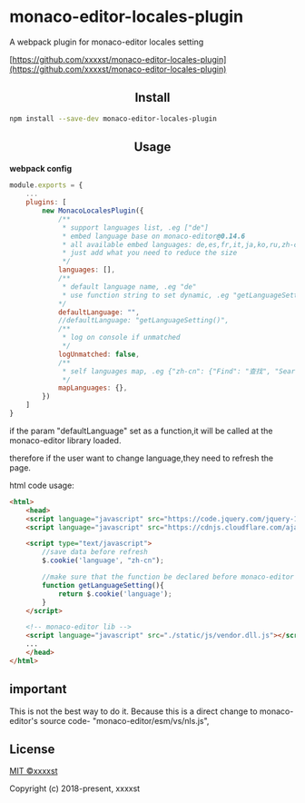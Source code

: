 # monaco-editor-locales-plugin
A webpack plugin for monaco-editor locales setting

[https://github.com/xxxxst/monaco-editor-locales-plugin](https://github.com/xxxxst/monaco-editor-locales-plugin)

<h2 align="center">Install</h2>

```bash
npm install --save-dev monaco-editor-locales-plugin
```

<h2 align="center">Usage</h2>

**webpack config**
```js
module.exports = {
    ...
    plugins: [
        new MonacoLocalesPlugin({
            /**
             * support languages list, .eg ["de"]
             * embed language base on monaco-editor@0.14.6
             * all available embed languages: de,es,fr,it,ja,ko,ru,zh-cn,zh-tw
             * just add what you need to reduce the size
             */
            languages: [],
            /**
             * default language name, .eg "de"
             * use function string to set dynamic, .eg "getLanguageSetting()"
            */
            defaultLanguage: "",
            //defaultLanguage: "getLanguageSetting()",
            /**
             * log on console if unmatched
             */
            logUnmatched: false,
            /**
             * self languages map, .eg {"zh-cn": {"Find": "查找", "Search": "搜索"}, "de":{}, ... }
             */
            mapLanguages: {},
        })
    ]
}
```

if the param "defaultLanguage" set as a function,it will be called at the monaco-editor library loaded.

therefore if the user want to change language,they need to refresh the page.

html code usage:
```html
<html>
    <head>
    <script language="javascript" src="https://code.jquery.com/jquery-1.11.3.min.js"></script>
    <script language="javascript" src="https://cdnjs.cloudflare.com/ajax/libs/jquery-cookie/1.4.1/jquery.cookie.min.js"></script>

    <script type="text/javascript">
        //save data before refresh
        $.cookie('language', "zh-cn");

        //make sure that the function be declared before monaco-editor lib loaded
        function getLanguageSetting(){
            return $.cookie('language');
        }
    </script>

    <!-- monaco-editor lib -->
    <script language="javascript" src="./static/js/vendor.dll.js"></script>
    ...
    </head>
</html>
```

<h2>important</h2>
This is not the best way to do it. Because this is a direct change to monaco-editor's source code-
"monaco-editor/esm/vs/nls.js",

## License

[MIT ©xxxxst](LICENSE)

Copyright (c) 2018-present, xxxxst
